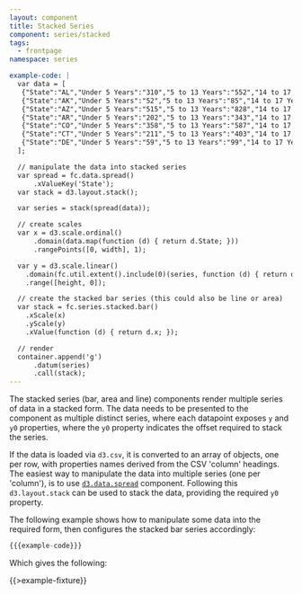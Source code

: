 ```yaml
---
layout: component
title: Stacked Series
component: series/stacked
tags:
  - frontpage
namespace: series

example-code: |
  var data = [
   {"State":"AL","Under 5 Years":"310","5 to 13 Years":"552","14 to 17 Years":"259","18 to 24 Years":"450","25 to 44 Years":"1215","45 to 64 Years":"641"},
   {"State":"AK","Under 5 Years":"52","5 to 13 Years":"85","14 to 17 Years":"42","18 to 24 Years":"74","25 to 44 Years":"183","45 to 64 Years":"50"},
   {"State":"AZ","Under 5 Years":"515","5 to 13 Years":"828","14 to 17 Years":"362","18 to 24 Years":"601","25 to 44 Years":"1804","45 to 64 Years":"1523"},
   {"State":"AR","Under 5 Years":"202","5 to 13 Years":"343","14 to 17 Years":"157","18 to 24 Years":"264","25 to 44 Years":"754","45 to 64 Years":"727"},
   {"State":"CO","Under 5 Years":"358","5 to 13 Years":"587","14 to 17 Years":"261","18 to 24 Years":"466","25 to 44 Years":"1464","45 to 64 Years":"1290"},
   {"State":"CT","Under 5 Years":"211","5 to 13 Years":"403","14 to 17 Years":"196","18 to 24 Years":"325","25 to 44 Years":"916","45 to 64 Years":"968"},
   {"State":"DE","Under 5 Years":"59","5 to 13 Years":"99","14 to 17 Years":"47","18 to 24 Years":"84","25 to 44 Years":"230","45 to 64 Years":"230"}
  ];

  // manipulate the data into stacked series
  var spread = fc.data.spread()
      .xValueKey('State');
  var stack = d3.layout.stack();

  var series = stack(spread(data));

  // create scales
  var x = d3.scale.ordinal()
      .domain(data.map(function (d) { return d.State; }))
      .rangePoints([0, width], 1);

  var y = d3.scale.linear()
    .domain(fc.util.extent().include(0)(series, function (d) { return d.y + d.y0; }))
    .range([height, 0]);

  // create the stacked bar series (this could also be line or area)
  var stack = fc.series.stacked.bar()
    .xScale(x)
    .yScale(y)
    .xValue(function (d) { return d.x; });

  // render
  container.append('g')
      .datum(series)
      .call(stack);
---
```


The stacked series (bar, area and line) components render multiple series of data in a stacked form. The data needs to be presented to the component as multiple distinct series, where each datapoint exposes `y` and `y0` properties, where the `y0` property indicates the offset required to stack the series.

If the data is loaded via `d3.csv`, it is converted to an array of objects, one per row, with properties names derived from the CSV 'column' headings. The easiest way to manipulate the data into multiple series (one per 'column'), is to use [`d3.data.spread`](/components/data/spread.html) component. Following this `d3.layout.stack` can be used to stack the data, providing the required `y0` property.

The following example shows how to manipulate some data into the required form, then configures the stacked bar series accordingly:

```js
{{{example-code}}}
```

Which gives the following:

{{>example-fixture}}
